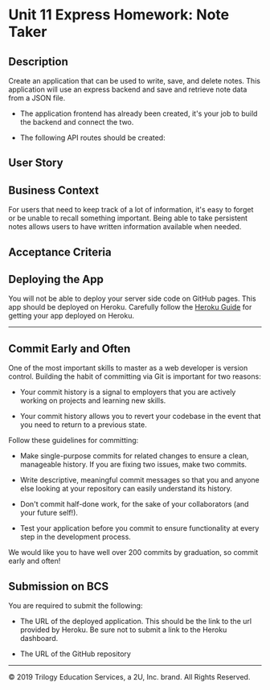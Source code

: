 # Unit 11 Express Homework: Note Taker

## Description

Create an application that can be used to write, save, and delete notes. This application will use an express backend and save and retrieve note data from a JSON file.

* The application frontend has already been created, it's your job to build the backend and connect the two.

<!-- * The following HTML routes should be created:

  * GET `/notes` - Should return the `notes.html` file.

  * GET `*` - Should return the `index.html` file -->

<!-- * The application should have a `db.json` file on the backend that will be used to store and retrieve notes using the `fs` module. -->

* The following API routes should be created:

  <!-- * GET `/api/notes` - Should read the `db.json` file and return all saved notes as JSON. -->

  <!-- * POST `/api/notes` - Should receive a new note to save on the request body, add it to the `db.json` file, and then return the new note to the client. -->

  <!-- * DELETE `/api/notes/:id` - Should receive a query parameter containing the id of a note to delete. This means you'll need to find a way to give each note a unique `id` when it's saved. In order to delete a note, you'll need to read all notes from the `db.json` file, remove the note with the given `id` property, and then rewrite the notes to the `db.json` file. -->

## User Story

<!-- AS A user, I want to be able to write and save notes -->

<!-- I WANT to be able to delete notes I've written before -->

<!-- SO THAT I can organize my thoughts and keep track of tasks I need to complete -->

## Business Context

For users that need to keep track of a lot of information, it's easy to forget or be unable to recall something important. Being able to take persistent notes allows users to have written information available when needed.

## Acceptance Criteria

<!-- Application should allow users to create and save notes. -->

<!-- Application should allow users to view previously saved notes. -->

<!-- Application should allow users to delete previously saved notes. -->

## Deploying the App

You will not be able to deploy your server side code on GitHub pages. This app should be deployed on Heroku. Carefully follow the [Heroku Guide](../04-Supplemental/HerokuGuide.md) for getting your app deployed on Heroku.

- - -

## Commit Early and Often

One of the most important skills to master as a web developer is version control. Building the habit of committing via Git is important for two reasons:

* Your commit history is a signal to employers that you are actively working on projects and learning new skills.

* Your commit history allows you to revert your codebase in the event that you need to return to a previous state.

Follow these guidelines for committing:

* Make single-purpose commits for related changes to ensure a clean, manageable history. If you are fixing two issues, make two commits.

* Write descriptive, meaningful commit messages so that you and anyone else looking at your repository can easily understand its history.

* Don't commit half-done work, for the sake of your collaborators (and your future self!).

* Test your application before you commit to ensure functionality at every step in the development process.

We would like you to have well over 200 commits by graduation, so commit early and often!

## Submission on BCS

You are required to submit the following:

* The URL of the deployed application. This should be the link to the url provided by Heroku. Be sure not to submit a link to the Heroku dashboard.

* The URL of the GitHub repository

- - -
© 2019 Trilogy Education Services, a 2U, Inc. brand. All Rights Reserved.
